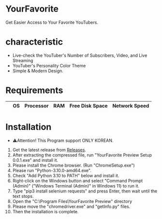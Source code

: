 # YourFavorite
Get Easier Access to Your Favorite YouTubers.

# characteristic
* Live-check the YouTuber's Number of Subscribers, Video, and Live Streaming
* YouTuber's Personality Color Theme
* Simple & Modern Design.

# Requirements
||OS|Processor|RAM|Free Disk Space|Network Speed|
|-|-|-|-|-|-|

# Installation
* ⚠️Attention! This Program support ONLY KOREAN.

1. Get the latest release from [Releases](https://github.com/cottons-kr/YourFavorite/releases).
2. After extracting the compressed file, run "YourFavorite Preview Setup 0.0.1.exe" and install it.
3. Please install the Chrome browser. (Run "ChromeSetup.exe")
4. Please run "Python-3.10.0-amd64.exe".
5. Check "Add Python 3.10 to PATH" below and install it.
6. Right-click on the Windows button and select "Command Prompt (Admin)" ("Windows Terminal (Admin)" in Windows 11) to run it.
7. Type "pip3 install selenium requests" and press Enter, then wait until the text stops.
8. Open the "C:\Program Files\YourFavorite Preview" directory
9. Please move the "chromedriver.exe" and "getInfo.py" files.
10. Then the installation is complete.
